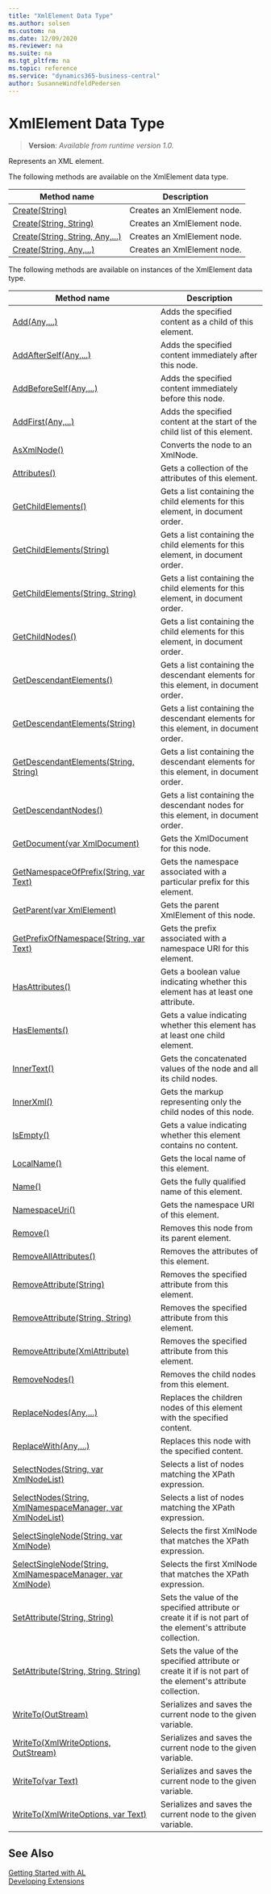 ```yaml
---
title: "XmlElement Data Type"
ms.author: solsen
ms.custom: na
ms.date: 12/09/2020
ms.reviewer: na
ms.suite: na
ms.tgt_pltfrm: na
ms.topic: reference
ms.service: "dynamics365-business-central"
author: SusanneWindfeldPedersen
---
```

[//]: # (START>DO_NOT_EDIT)
[//]: # (IMPORTANT:Do not edit any of the content between here and the END>DO_NOT_EDIT.)
[//]: # (Any modifications should be made in the .xml files in the ModernDev repo.)
# XmlElement Data Type
> **Version**: _Available from runtime version 1.0._

Represents an XML element.


The following methods are available on the XmlElement data type.


|Method name|Description|
|-----------|-----------|
|[Create(String)](xmlelement-create-string-method.md)|Creates an XmlElement node.|
|[Create(String, String)](xmlelement-create-string-string-method.md)|Creates an XmlElement node.|
|[Create(String, String, Any,...)](xmlelement-create-string-string-joker-method.md)|Creates an XmlElement node.|
|[Create(String, Any,...)](xmlelement-create-string-joker-method.md)|Creates an XmlElement node.|

The following methods are available on instances of the XmlElement data type.

|Method name|Description|
|-----------|-----------|
|[Add(Any,...)](xmlelement-add-method.md)|Adds the specified content as a child of this element.|
|[AddAfterSelf(Any,...)](xmlelement-addafterself-method.md)|Adds the specified content immediately after this node.|
|[AddBeforeSelf(Any,...)](xmlelement-addbeforeself-method.md)|Adds the specified content immediately before this node.|
|[AddFirst(Any,...)](xmlelement-addfirst-method.md)|Adds the specified content at the start of the child list of this element.|
|[AsXmlNode()](xmlelement-asxmlnode-method.md)|Converts the node to an XmlNode.|
|[Attributes()](xmlelement-attributes-method.md)|Gets a collection of the attributes of this element.|
|[GetChildElements()](xmlelement-getchildelements--method.md)|Gets a list containing the child elements for this element, in document order.|
|[GetChildElements(String)](xmlelement-getchildelements-string-method.md)|Gets a list containing the child elements for this element, in document order.|
|[GetChildElements(String, String)](xmlelement-getchildelements-string-string-method.md)|Gets a list containing the child elements for this element, in document order.|
|[GetChildNodes()](xmlelement-getchildnodes-method.md)|Gets a list containing the child elements for this element, in document order.|
|[GetDescendantElements()](xmlelement-getdescendantelements--method.md)|Gets a list containing the descendant elements for this element, in document order.|
|[GetDescendantElements(String)](xmlelement-getdescendantelements-string-method.md)|Gets a list containing the descendant elements for this element, in document order.|
|[GetDescendantElements(String, String)](xmlelement-getdescendantelements-string-string-method.md)|Gets a list containing the descendant elements for this element, in document order.|
|[GetDescendantNodes()](xmlelement-getdescendantnodes-method.md)|Gets a list containing the descendant nodes for this element, in document order.|
|[GetDocument(var XmlDocument)](xmlelement-getdocument-method.md)|Gets the XmlDocument for this node.|
|[GetNamespaceOfPrefix(String, var Text)](xmlelement-getnamespaceofprefix-method.md)|Gets the namespace associated with a particular prefix for this element.|
|[GetParent(var XmlElement)](xmlelement-getparent-method.md)|Gets the parent XmlElement of this node.|
|[GetPrefixOfNamespace(String, var Text)](xmlelement-getprefixofnamespace-method.md)|Gets the prefix associated with a namespace URI for this element.|
|[HasAttributes()](xmlelement-hasattributes-method.md)|Gets a boolean value indicating whether this element has at least one attribute.|
|[HasElements()](xmlelement-haselements-method.md)|Gets a value indicating whether this element has at least one child element.|
|[InnerText()](xmlelement-innertext-method.md)|Gets the concatenated values of the node and all its child nodes.|
|[InnerXml()](xmlelement-innerxml-method.md)|Gets the markup representing only the child nodes of this node.|
|[IsEmpty()](xmlelement-isempty-method.md)|Gets a value indicating whether this element contains no content.|
|[LocalName()](xmlelement-localname-method.md)|Gets the local name of this element.|
|[Name()](xmlelement-name-method.md)|Gets the fully qualified name of this element.|
|[NamespaceUri()](xmlelement-namespaceuri-method.md)|Gets the namespace URI of this element.|
|[Remove()](xmlelement-remove-method.md)|Removes this node from its parent element.|
|[RemoveAllAttributes()](xmlelement-removeallattributes-method.md)|Removes the attributes of this element.|
|[RemoveAttribute(String)](xmlelement-removeattribute-string-method.md)|Removes the specified attribute from this element.|
|[RemoveAttribute(String, String)](xmlelement-removeattribute-string-string-method.md)|Removes the specified attribute from this element.|
|[RemoveAttribute(XmlAttribute)](xmlelement-removeattribute-xmlattribute-method.md)|Removes the specified attribute from this element.|
|[RemoveNodes()](xmlelement-removenodes-method.md)|Removes the child nodes from this element.|
|[ReplaceNodes(Any,...)](xmlelement-replacenodes-method.md)|Replaces the children nodes of this element with the specified content.|
|[ReplaceWith(Any,...)](xmlelement-replacewith-method.md)|Replaces this node with the specified content.|
|[SelectNodes(String, var XmlNodeList)](xmlelement-selectnodes-string-xmlnodelist-method.md)|Selects a list of nodes matching the XPath expression.|
|[SelectNodes(String, XmlNamespaceManager, var XmlNodeList)](xmlelement-selectnodes-string-xmlnamespacemanager-xmlnodelist-method.md)|Selects a list of nodes matching the XPath expression.|
|[SelectSingleNode(String, var XmlNode)](xmlelement-selectsinglenode-string-xmlnode-method.md)|Selects the first XmlNode that matches the XPath expression.|
|[SelectSingleNode(String, XmlNamespaceManager, var XmlNode)](xmlelement-selectsinglenode-string-xmlnamespacemanager-xmlnode-method.md)|Selects the first XmlNode that matches the XPath expression.|
|[SetAttribute(String, String)](xmlelement-setattribute-string-string-method.md)|Sets the value of the specified attribute or create it if is not part of the element's attribute collection.|
|[SetAttribute(String, String, String)](xmlelement-setattribute-string-string-string-method.md)|Sets the value of the specified attribute or create it if is not part of the element's attribute collection.|
|[WriteTo(OutStream)](xmlelement-writeto-outstream-method.md)|Serializes and saves the current node to the given variable.|
|[WriteTo(XmlWriteOptions, OutStream)](xmlelement-writeto-xmlwriteoptions-outstream-method.md)|Serializes and saves the current node to the given variable.|
|[WriteTo(var Text)](xmlelement-writeto-text-method.md)|Serializes and saves the current node to the given variable.|
|[WriteTo(XmlWriteOptions, var Text)](xmlelement-writeto-xmlwriteoptions-text-method.md)|Serializes and saves the current node to the given variable.|

[//]: # (IMPORTANT: END>DO_NOT_EDIT)
## See Also
[Getting Started with AL](../../devenv-get-started.md)  
[Developing Extensions](../../devenv-dev-overview.md)  